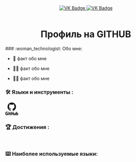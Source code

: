 <div  id="badges" align ="center">
  <a href= "https://vk.com/jeetree">
    <img src = "https://img.shields.io/badge/VK-blue?style=for-the-badge&logo=VK&logoColor"white" alt="VK Badge"/>
  </a>
  
  <a href= "https://mail.google.com/mail/u/0/#inbox">
    <img src = "https://img.shields.io/badge/EMAIL-red?style=for-the-badge&logo=Gmail&logoColor"white" alt="VK Badge"/>
  </a>
</div>

<div id="viewprof" align="center">
  <img src="https://komarev.com/ghpvc/?username=VolinchikovVit&style=flat-square&color=blue" alt=""/>
</div>

<div id="heythere" align="center">
<h1> Профиль на GITHUB </h1>
</div>
### :woman_technologist: Обо мне:

- :brain: факт обо мне

- :woman_pilot:  факт обо мне

- :biking_woman:  факт обо мне

### :hammer_and_wrench: Языки и инструменты :

<div>
  <img src="https://github.com/devicons/devicon/blob/master/icons/github/github-original-wordmark.svg" width="40" height="40"/>
</div>

### :trophy: Достижения :

<div>
  <img src"https://https://github-profile-trophy.vercel.app/?username=VolinchikovVit" alt=""/>
</div>

### :keyboard: Наиболее используемые языки:
